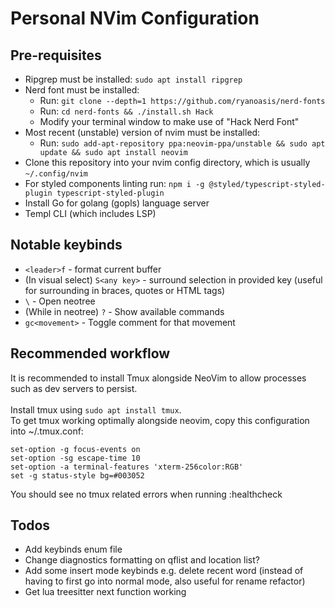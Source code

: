 # Personal NVim Configuration

## Pre-requisites

- Ripgrep must be installed: `sudo apt install ripgrep`
- Nerd font must be installed:
  - Run: `git clone --depth=1 https://github.com/ryanoasis/nerd-fonts`
  - Run: `cd nerd-fonts && ./install.sh Hack`
  - Modify your terminal window to make use of "Hack Nerd Font"
- Most recent (unstable) version of nvim must be installed:
  - Run: `sudo add-apt-repository ppa:neovim-ppa/unstable && sudo apt update && sudo apt install neovim`
- Clone this repository into your nvim config directory, which is usually `~/.config/nvim`
- For styled components linting run: `npm i -g @styled/typescript-styled-plugin typescript-styled-plugin`
- Install Go for golang (gopls) language server
- Templ CLI (which includes LSP)

## Notable keybinds

- `<leader>f` - format current buffer
- (In visual select) `S<any key>` - surround selection in provided key (useful for surrounding in braces, quotes or HTML tags)
- `\` - Open neotree
- (While in neotree) `?` - Show available commands
- `gc<movement>` - Toggle comment for that movement

## Recommended workflow

It is recommended to install Tmux alongside NeoVim to allow processes such as dev servers to persist. <br><br>
Install tmux using `sudo apt install tmux`. <br>
To get tmux working optimally alongside neovim, copy this configuration into ~/.tmux.conf:

```
set-option -g focus-events on
set-option -sg escape-time 10
set-option -a terminal-features 'xterm-256color:RGB'
set -g status-style bg=#003052
```

You should see no tmux related errors when running :healthcheck

## Todos

- Add keybinds enum file
- Change diagnostics formatting on qflist and location list?
- Add some insert mode keybinds e.g. delete recent word (instead of having to first go into normal mode, also useful for rename refactor)
- Get lua treesitter next function working
